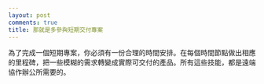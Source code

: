 ```yaml
---
layout: post
comments: true
title: 那就是多參與短期交付專案
---
```




為了完成一個短期專案，你必須有一份合理的時間安排。在每個時間節點做出相應的里程碑，把一些模糊的需求轉變成實際可交付的產品。所有這些技能，都是遠端協作辦公所需要的。

